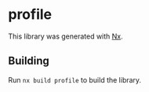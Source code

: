 # profile

This library was generated with [Nx](https://nx.dev).

## Building

Run `nx build profile` to build the library.
